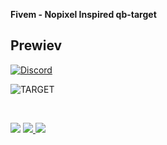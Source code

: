 <b>Fivem - Nopixel Inspired qb-target</b>

## Prewiev

[![Discord](https://media.discordapp.net/attachments/1138051863061725245/1153109176264970322/image.png)](https://discord.gg/NC3NxVWKxk)

![TARGET](https://media.discordapp.net/attachments/1138051863061725245/1153108916977274901/qb-target.gif?width=480&height=226)

<br>

<a href="https://discord.gg/NC3NxVWKxk" target="_blank"><img src="https://img.shields.io/badge/codenest-5865F2?style=for-the-badge&logo=discord&logoColor=white"/></a>
<a href="https://www.youtube.com/@CodeNestt" target="_blank"><img src="https://img.shields.io/badge/@CodeNestt-FF0000?style=for-the-badge&logo=youtube&logoColor=white"/> </a>
<a href="https://codenest.tebex.io" target="_blank"><img src="https://img.shields.io/badge/codenest.tebex.io-%5DE3E2?style=for-the-badge&logo=telegraph&logoColor=white"/></a>